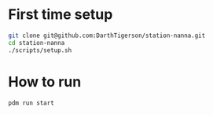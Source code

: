 # First time setup
```bash
git clone git@github.com:DarthTigerson/station-nanna.git
cd station-nanna
./scripts/setup.sh
```

# How to run

```bash
pdm run start
```
